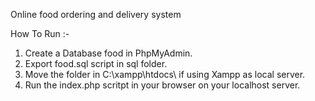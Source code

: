 Online food ordering and delivery system

How To Run :-

1. Create a Database food in PhpMyAdmin.
2. Export food.sql script in sql folder.
3. Move the folder in C:\xampp\htdocs\ if using Xampp as local server.
4. Run the index.php scritpt in your browser on your localhost server.
